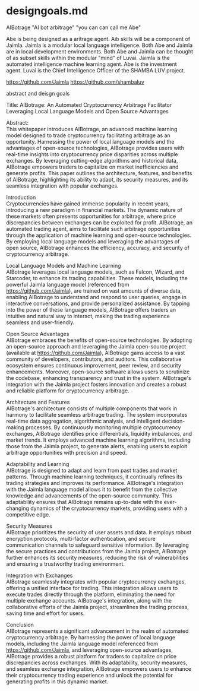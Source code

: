 # designgoals.md
AIBotrage
"AI bot arbitrage"
"you can can call me Abe"

Abe is being designed as a aritrage agent. Aib skills will be a component of Jaimla. Jaimla is a modular local language intelligence. Both Abe and Jaimla are in local development environments. Both Abe and Jaimla can be thought of as subset skills within the modular "mind" of Luvai. Jaimla is the automated intelligence machine learning agent. Abe is the investment agent. Luvai is the Chief Intelligence Officer of the SHAMBA LUV project.

https://github.com/Jaimla
https://github.com/shambaluv

abstract and deisgn goals

Title: AIBotrage: An Automated Cryptocurrency Arbitrage Facilitator Leveraging Local Language Models and Open Source Advantages

Abstract:<br />
This whitepaper introduces AIBotrage, an advanced machine learning model designed to trade cryptocurrency facilitating arbitrage as an opportunity. Harnessing the power of local language models and the advantages of open-source technologies, AIBotrage provides users with real-time insights into cryptocurrency price disparities across multiple exchanges. By leveraging cutting-edge algorithms and historical data, AIBotrage empowers traders to capitalize on market inefficiencies and generate profits. This paper outlines the architecture, features, and benefits of AIBotrage, highlighting its ability to adapt, its security measures, and its seamless integration with popular exchanges.

Introduction<br />
Cryptocurrencies have gained immense popularity in recent years, introducing a new paradigm in financial markets. The dynamic nature of these markets often presents opportunities for arbitrage, where price discrepancies between exchanges can be exploited for profit. AIBotrage, an automated trading agent, aims to facilitate such arbitrage opportunities through the application of machine learning and open-source technologies. By employing local language models and leveraging the advantages of open source, AIBotrage enhances the efficiency, accuracy, and security of cryptocurrency arbitrage.

Local Language Models and Machine Learning<br />
AIBotrage leverages local language models, such as Falcon, Wizard, and Starcoder, to enhance its trading capabilities. These models, including the powerful Jaimla language model (referenced from https://github.com/Jaimla), are trained on vast amounts of diverse data, enabling AIBotrage to understand and respond to user queries, engage in interactive conversations, and provide personalized assistance. By tapping into the power of these language models, AIBotrage offers traders an intuitive and natural way to interact, making the trading experience seamless and user-friendly.

Open Source Advantages<br />
AIBotrage embraces the benefits of open-source technologies. By adopting an open-source approach and leveraging the Jaimla open-source project (available at https://github.com/Jaimla), AIBotrage gains access to a vast community of developers, contributors, and auditors. This collaborative ecosystem ensures continuous improvement, peer review, and security enhancements. Moreover, open-source software allows users to scrutinize the codebase, enhancing transparency and trust in the system. AIBotrage's integration with the Jaimla project fosters innovation and creates a robust and reliable platform for cryptocurrency arbitrage.

Architecture and Features<br />
AIBotrage's architecture consists of multiple components that work in harmony to facilitate seamless arbitrage trading. The system incorporates real-time data aggregation, algorithmic analysis, and intelligent decision-making processes. By continuously monitoring multiple cryptocurrency exchanges, AIBotrage identifies price differentials, liquidity imbalances, and market trends. It employs advanced machine learning algorithms, including those from the Jaimla project, to generate alerts, enabling users to exploit arbitrage opportunities with precision and speed.

Adaptability and Learning<br />
AIBotrage is designed to adapt and learn from past trades and market patterns. Through machine learning techniques, it continually refines its trading strategies and improves its performance. AIBotrage's integration with the Jaimla language model allows it to benefit from the collective knowledge and advancements of the open-source community. This adaptability ensures that AIBotrage remains up-to-date with the ever-changing dynamics of the cryptocurrency markets, providing users with a competitive edge.

Security Measures<br />
AIBotrage prioritizes the security of user assets and data. It employs robust encryption protocols, multi-factor authentication, and secure communication channels to safeguard sensitive information. By leveraging the secure practices and contributions from the Jaimla project, AIBotrage further enhances its security measures, reducing the risk of vulnerabilities and ensuring a trustworthy trading environment.

Integration with Exchanges<br />
AIBotrage seamlessly integrates with popular cryptocurrency exchanges, offering a unified interface for trading. This integration allows users to execute trades directly through the platform, eliminating the need for multiple exchange accounts. AIBotrage's integration, along with the collaborative efforts of the Jaimla project, streamlines the trading process, saving time and effort for users.

Conclusion<br />
AIBotrage represents a significant advancement in the realm of automated cryptocurrency arbitrage. By harnessing the power of local language models, including the Jaimla language model referenced from https://github.com/Jaimla, and leveraging open-source advantages, AIBotrage provides a robust platform for traders to capitalize on price discrepancies across exchanges. With its adaptability, security measures, and seamless exchange integration, AIBotrage empowers users to enhance their cryptocurrency trading experience and unlock the potential for generating profits in this dynamic market.
